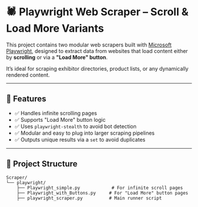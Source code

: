 # 🕷️ Playwright Web Scraper – Scroll & Load More Variants

This project contains two modular web scrapers built with [Microsoft Playwright](https://playwright.dev/python/), designed to extract data from websites that load content either by **scrolling** or via a **"Load More" button**.

It’s ideal for scraping exhibitor directories, product lists, or any dynamically rendered content.

---

## 🚀 Features

- ✅ Handles infinite scrolling pages
- ✅ Supports "Load More" button logic
- ✅ Uses `playwright-stealth` to avoid bot detection
- ✅ Modular and easy to plug into larger scraping pipelines
- ✅ Outputs unique results via a `set` to avoid duplicates

---

## 🧱 Project Structure

```text
Scraper/
└── playwright/
    ├── Playwright_simple.py            # For infinite scroll pages
    ├── Playwright_with_Buttons.py     # For "Load More" button pages
    ├── playwright_scraper.py          # Main runner script
